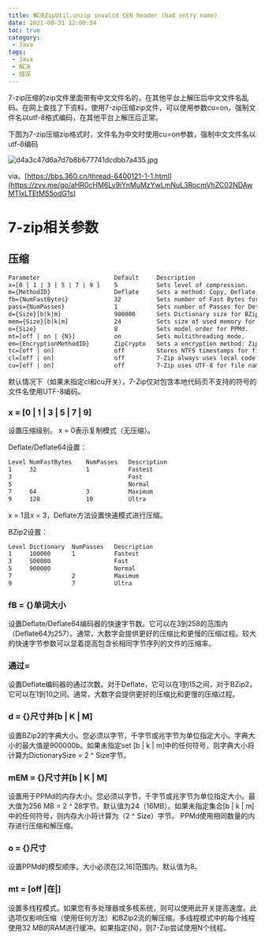 ```yaml
---
title: 解决ZipUtil.unzip invalid CEN header (bad entry name)
date: 2021-08-31 12:00:54
toc: true
category:
 - Java
tags:
 - Java
 - 解决
 - 错误
---
```


7-zip压缩的zip文件里面带有中文文件名的，在其他平台上解压后中文文件名乱码。在网上查找了下资料，使用7-zip压缩zip文件，可以使用参数cu=on，强制文件名以utf-8格式编码，在其他平台上解压后正常。

下图为7-zip压缩zip格式时，文件名为中文时使用cu=on参数，强制中文文件名以utf-8编码

![d4a3c47d6a7d7b8b677741dcdbb7a435.jpg](https://b3logfile.com/file/2021/08/d4a3c47d6a7d7b8b677741dcdbb7a435-6d049e89.jpg)


<!-- more -->


via。[https://bbs.360.cn/thread-6400121-1-1.html](https://zvv.me/go/aHR0cHM6Ly9iYnMuMzYwLmNuL3RocmVhZC02NDAwMTIxLTEtMS5odG1s)

# 7-zip相关参数

## 压缩

```default
Parameter                     Default     Description
x=[0 | 1 | 3 | 5 | 7 | 9 ]    5           Sets level of compression.
m={MethodID}                  Deflate     Sets a method: Copy, Deflate, Deflate64, BZip2, LZMA, PPMd.
fb={NumFastBytes}             32          Sets number of Fast Bytes for Deflate encoder.
pass={NumPasses}              1           Sets number of Passes for Deflate encoder.
d={Size}[b|k|m]               900000      Sets Dictionary size for BZip2
mem={Size}[b|k|m]             24          Sets size of used memory for PPMd.
o={Size}                      8           Sets model order for PPMd.
mt=[off | on | {N}]           on          Sets multithreading mode.
em={EncryptionMethodID}       ZipCrypto   Sets a encryption method: ZipCrypto, AES128, AES192, AES256
tc=[off | on]                 off         Stores NTFS timestamps for files: Modification time, Creation time, Last access time.
cl=[off | on]                 off         7-Zip always uses local code page for file names.
cu=[off | on]                 off         7-Zip uses UTF-8 for file names that contain non-ASCII symbols.
```

默认情况下（如果未指定cl和cu开关），7-Zip仅对包含本地代码页不支持的符号的文件名使用UTF-8编码。

### x = [0 | 1 | 3 | 5 | 7 | 9]

设置压缩级别。 x = 0表示复制模式（无压缩）。

Deflate/Deflate64设置：

```default
Level NumFastBytes    NumPasses   Description
1     32              1           Fastest
3                                 Fast
5                                 Normal
7     64              3           Maximum
9     128             10          Ultra
```

x = 1且x = 3，Deflate方法设置快速模式进行压缩。

BZip2设置：

```default
Level Dictionary  NumPasses   Description
1     100000      1           Fastest
3     500000                  Fast
5     900000                  Normal
7                 2           Maximum
9                 7           Ultra
```

### fB = {}单词大小

设置Deflate/Deflate64编码器的快速字节数。它可以在3到258的范围内（Deflate64为257）。通常，大数字会提供更好的压缩比和更慢的压缩过程。较大的快速字节参数可以显着提高包含长相同字节序列的文件的压缩率。

### 通过=

设置Deflate编码器的通过次数。对于Deflate，它可以在1到15之间，对于BZip2，它可以在1到10之间。通常，大数字会提供更好的压缩比和更慢的压缩过程。

### d = {}尺寸并[b | K | M]

设置BZip2的字典大小。您必须以字节，千字节或兆字节为单位指定大小。字典大小的最大值是900000b。如果未指定set [b | k | m]中的任何符号，则字典大小将计算为DictionarySize = 2 ^ Size字节。

### mEM = {}尺寸并[b | K | M]

设置用于PPMd的内存大小。您必须以字节，千字节或兆字节为单位指定大小。最大值为256 MB = 2 ^ 28字节。默认值为24（16MB）。如果未指定集合[b | k | m]中的任何符号，则内存大小将计算为（2 ^ Size）字节。 PPMd使用相同数量的内存进行压缩和解压缩。

### o = {}尺寸

设置PPMd的模型顺序。大小必须在[2,16]范围内。默认值为8。

### mt = [off |在|]

设置多线程模式。如果您有多处理器或多核系统，则可以使用此开关提高速度。此选项仅影响压缩（使用任何方法）和BZip2流的解压缩。多线程模式中的每个线程使用32 MB的RAM进行缓冲。如果指定{N}，则7-Zip尝试使用N个线程。
